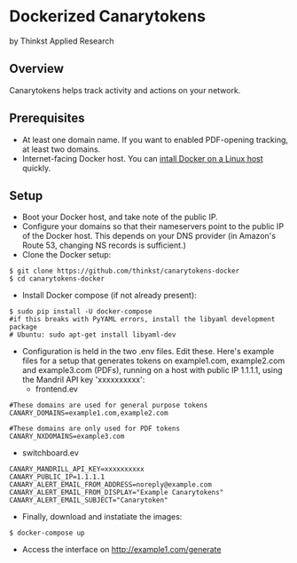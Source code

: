 Dockerized Canarytokens
=======================
by Thinkst Applied Research

Overview
--------
Canarytokens helps track activity and actions on your network.

Prerequisites
-------------
* At least one domain name. If you want to enabled PDF-opening tracking, at least two domains.
* Internet-facing Docker host. You can [intall Docker on a Linux host](https://docs.docker.com/installation/) quickly.

Setup
-----
* Boot your Docker host, and take note of the public IP.
* Configure your domains so that their nameservers point to the public IP of the Docker host. This depends on your DNS provider (in Amazon's Route 53, changing NS records is sufficient.)
* Clone the Docker setup:
```
$ git clone https://github.com/thinkst/canarytokens-docker
$ cd canarytokens-docker
```
* Install Docker compose (if not already present):
```
$ sudo pip install -U docker-compose
#if this breaks with PyYAML errors, install the libyaml development package
# Ubuntu: sudo apt-get install libyaml-dev
```
* Configuration is held in the two .env files. Edit these. Here's example files for a setup that generates tokens on example1.com, example2.com and example3.com (PDFs), running on a host with public IP 1.1.1.1, using the Mandril API key 'xxxxxxxxxx':
  * frontend.ev
```
#These domains are used for general purpose tokens
CANARY_DOMAINS=example1.com,example2.com

#These domains are only used for PDF tokens
CANARY_NXDOMAINS=example3.com
```
  * switchboard.ev
```
CANARY_MANDRILL_API_KEY=xxxxxxxxxx
CANARY_PUBLIC_IP=1.1.1.1
CANARY_ALERT_EMAIL_FROM_ADDRESS=noreply@example.com
CANARY_ALERT_EMAIL_FROM_DISPLAY="Example Canarytokens"
CANARY_ALERT_EMAIL_SUBJECT="Canarytoken"
```
* Finally, download and instatiate the images:
```
$ docker-compose up
```
* Access the interface on http://example1.com/generate
